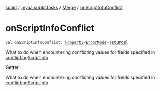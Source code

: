 [subkt](../../index.md) / [myaa.subkt.tasks](../index.md) / [Merge](index.md) / [onScriptInfoConflict](./on-script-info-conflict.md)

# onScriptInfoConflict

`val onScriptInfoConflict: `[`Property`](https://docs.gradle.org/current/javadoc/org/gradle/api/provider/Property.html)`<`[`ErrorMode`](../-error-mode/index.md)`>` [(source)](https://github.com/Myaamori/SubKt/blob/0.1.8/src/main/kotlin/myaa/subkt/tasks/asstasks.kt#L162)

What to do when encountering conflicting values for fields specified in
[conflictingScriptInfo](conflicting-script-info.md).

**Getter**

What to do when encountering conflicting values for fields specified in
[conflictingScriptInfo](conflicting-script-info.md).

